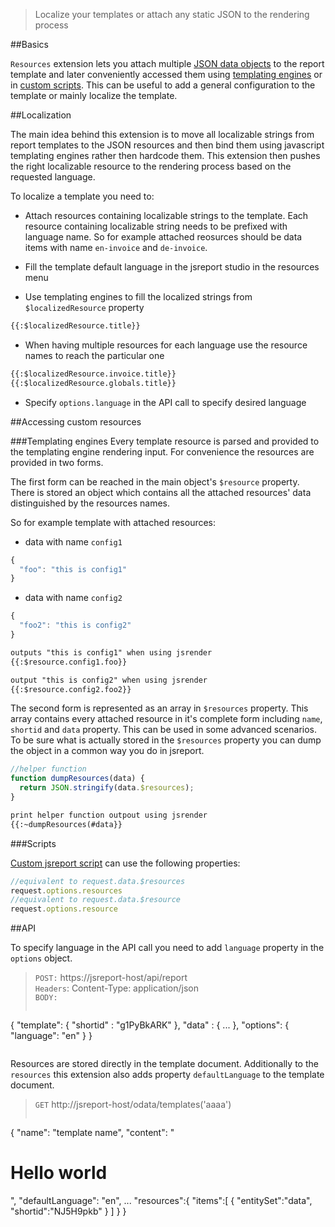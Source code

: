 > Localize your templates or attach any static JSON to the rendering process

##Basics

`Resources` extension lets you attach multiple [JSON data objects](/learn/inline-data) to the report template and later conveniently accessed them using [templating engines](/learn/templating-engines) or in [custom scripts](/learn/scripts). This can be useful to add a general configuration to the template or mainly localize the template.

##Localization

The main idea behind this extension is to move all localizable strings from report templates to the JSON resources and then bind them using javascript templating engines rather then hardcode them. This extension then pushes the right localizable resource to the rendering process based on the requested language.

To localize  a template you need to:

- Attach resources containing localizable strings to the template. Each resource containing localizable string needs to be prefixed with language name. So for example attached reosurces should be data items with name `en-invoice` and `de-invoice`.

- Fill the template default language in the jsreport studio in the resources menu

- Use templating engines to fill the localized strings from `$localizedResource` property
```html
{{:$localizedResource.title}}
```

- When having multiple resources for each language use the resource names to reach the particular one
```html
{{:$localizedResource.invoice.title}}
{{:$localizedResource.globals.title}}
```

- Specify `options.language` in the API call to specify desired language

##Accessing custom resources

###Templating engines
Every template resource is parsed and provided to the templating engine rendering input. For convenience the resources are provided in two forms. 

The first form can be reached in the main object's `$resource` property. There is stored an object which contains all the attached resources' data distinguished by the resources names. 

So for example template with attached resources:

- data with name `config1`
```js
{
  "foo": "this is config1"
}	
```

- data with name `config2`
```js
{
  "foo2": "this is config2"
}	
```

```html
outputs "this is config1" when using jsrender
{{:$resource.config1.foo}}

output "this is config2" when using jsrender
{{:$resource.config2.foo2}}
```


The second form is represented as an array in `$resources` property. This array contains every attached resource in it's complete form including `name`, `shortid` and `data` property. This can be used in some advanced scenarios. To be sure what is actually stored in the `$resources` property you can dump the object in a common way you do in jsreport.
```js
//helper function
function dumpResources(data) {
  return JSON.stringify(data.$resources);
}
```
```html
print helper function outpout using jsrender
{{:~dumpResources(#data}}
```

###Scripts

[Custom jsreport script](/learn/scripts) can use the following properties:

```js
//equivalent to request.data.$resources
request.options.resources
//equivalent to request.data.$resource
request.options.resource
```

##API

To specify language in the API call you need to add `language` property in the `options` object.

> `POST:` https://jsreport-host/api/report    
> `Headers`: Content-Type: application/json    
> `BODY:`    
>```js 
   { 
      "template": { "shortid" : "g1PyBkARK" },
      "data" : { ... },
      "options": { "language": "en" }
   } 
>```


Resources are stored directly in the template document. Additionally to the `resources` this extension also adds property `defaultLanguage` to the template document.
> `GET` http://jsreport-host/odata/templates('aaaa')
>```js
{ 
	"name": "template name",
	"content": "<h1>Hello world</h1>",
	"defaultLanguage": "en",
	...
	"resources":{
		"items":[
			{ "entitySet":"data", "shortid":"NJ5H9pkb"	}
		]
	}
}
>```


